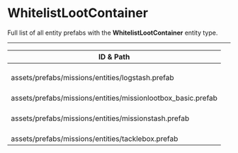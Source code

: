 # WhitelistLootContainer
Full list of all <Badge type="warning" text="4"/> entity prefabs with the **WhitelistLootContainer** entity type.

---
| ID & Path |
| --- |
| <a href="#1943082497"><Badge id="1943082497" type="tip" text="#"/></a> <Badge type="tip" text="1943082497"/> <br> assets/prefabs/missions/entities/logstash.prefab |
| <a href="#3128236346"><Badge id="3128236346" type="tip" text="#"/></a> <Badge type="tip" text="3128236346"/> <br> assets/prefabs/missions/entities/missionlootbox_basic.prefab |
| <a href="#3490516309"><Badge id="3490516309" type="tip" text="#"/></a> <Badge type="tip" text="3490516309"/> <br> assets/prefabs/missions/entities/missionstash.prefab |
| <a href="#1126295133"><Badge id="1126295133" type="tip" text="#"/></a> <Badge type="tip" text="1126295133"/> <br> assets/prefabs/missions/entities/tacklebox.prefab |
